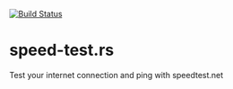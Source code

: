 [![Build Status](https://travis-ci.org/adrianbrink/speed-test.rs.svg?branch=master)](https://travis-ci.org/adrianbrink/speed-test.rs)
# speed-test.rs
Test your internet connection and ping with speedtest.net
